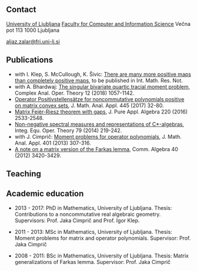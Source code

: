 ## Contact

[University of Ljubljana](https://www.uni-lj.si/university/)
[Faculty for Computer and 
Information Science](https://www.fri.uni-lj.si/en)
Večna pot 113
1000 Ljubljana

aljaz.zalar@fri.uni-lj.si

## Publications

* with I. Klep, S. McCullough, K. Šivic: [There are many more positive maps than completely positive maps](https://academic.oup.com/imrn/advance-article-abstract/doi/10.1093/imrn/rnx203/4210362), to be published in Int. Math. Res. Not.
* with A. Bhardwaj: [The singular bivariate quartic tracial moment problem](https://link.springer.com/article/10.1007%2Fs11785-017-0756-3), Complex Anal. Oper. Theory 12 (2018) 1057-1142.
* [Operator Positivstellensätze for noncommutative polynomials positive on matrix convex sets](https://www.sciencedirect.com/science/article/pii/S0022247X16303675), J. Math. Anal. Appl. 445 (2017) 32-80.
* [Matrix Fejèr-Riesz theorem with gaps](https://www.sciencedirect.com/science/article/pii/S0022404915003345), J. Pure Appl. Algebra 220 (2016) 2533-2548.
* [Non-negative spectral measures and representations of C*-algebras](https://link.springer.com/article/10.1007/s00020-014-2148-7), Integ. Equ. Oper. Theory 79 (2014) 219-242.
* with J. Cimprič: [Moment problems for operator polynomials](https://www.sciencedirect.com/science/article/pii/S0022247X12010025), J. Math. Anal. Appl. 401 (2013) 307-316.
* [A note on a matrix version of the Farkas lemma](https://www.tandfonline.com/doi/abs/10.1080/00927872.2011.590565?journalCode=lagb20), Comm. Algebra 40 (2012) 3420-3429.

## Teaching

## Academic education

* 2013 - 2017: PhD in Mathematics, University of Ljubljana. Thesis: Contributions to a noncommutative real algebraic geometry. Supervisors: Prof. Jaka Cimprič and Prof. Igor Klep.

* 2011 - 2013: MSc in Mathematics, University of Ljubljana. Thesis: Moment problems for matrix and operator polynomials. Supervisor: Prof. Jaka Cimprič

* 2008 - 2011: BSc in Mathematics, University of Ljubljana. Thesis: Matrix generalizations of Farkas lemma.
Supervisor: Prof. Jaka Cimprič 
